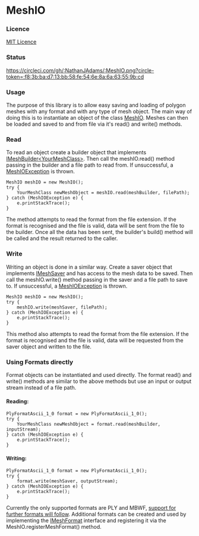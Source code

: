 # MeshIO
<h3>Licence</h3>

[MIT Licence](LICENSE)


<h3>Status</h3>

https://circleci.com/gh/:NathanJAdams/:MeshIO.png?circle-token=:f8:3b:ba:d7:13:bb:58:fe:54:6e:8a:6a:63:55:9b:cd


<h3>Usage</h3>

The purpose of this library is to allow easy saving and loading of polygon meshes with any format and with any type of mesh object. The main way of doing this is to instantiate an object of the class [MeshIO](src/com/ripplar_games/mesh_io/MeshIO.java). Meshes can then be loaded and saved to and from file via it's read() and write() methods.


<h3>Read</h3>

To read an object create a builder object that implements [IMeshBuilder&lt;YourMeshClass&gt;](src/com/ripplar_games/mesh_io/IMeshBuilder.java). Then call the meshIO.read() method passing in the builder and a file path to read from. If unsuccessful, a [MeshIOException](src/com/ripplar_games/mesh_io/MeshIOException.java) is thrown.

    MeshIO meshIO = new MeshIO();
    try {
        YourMeshClass newMeshObject = meshIO.read(meshBuilder, filePath);
    } catch (MeshIOException e) {
        e.printStackTrace();
    }

The method attempts to read the format from the file extension. If the format is recognised and the file is valid, data will be sent from the file to the builder. Once all the data has been sent, the builder's build() method will be called and the result returned to the caller.


<h3>Write</h3>

Writing an object is done in a similar way. Create a saver object that implements [IMeshSaver](src/com/ripplar_games/mesh_io/IMeshSaver.java) and has access to the mesh data to be saved. Then call the meshIO.write() method passing in the saver and a file path to save to. If unsuccessful, a [MeshIOException](src/com/ripplar_games/mesh_io/MeshIOException.java) is thrown.

    MeshIO meshIO = new MeshIO();
    try {
        meshIO.write(meshSaver, filePath);
    } catch (MeshIOException e) {
        e.printStackTrace();
    }

This method also attempts to read the format from the file extension. If the format is recognised and the file is valid, data will be requested from the saver object and written to the file.


<h3>Using Formats directly</h3>

Format objects can be instantiated and used directly. The format read() and write() methods are similar to the above methods but use an input or output stream instead of a file path.


<h4>Reading:</h4>

    PlyFormatAscii_1_0 format = new PlyFormatAscii_1_0();
    try {
        YourMeshClass newMeshObject = format.read(meshBuilder, inputStream);
    } catch (MeshIOException e) {
        e.printStackTrace();
    }

<h4>Writing:</h4>

    PlyFormatAscii_1_0 format = new PlyFormatAscii_1_0();
    try {
        format.write(meshSaver, outputStream);
    } catch (MeshIOException e) {
        e.printStackTrace();
    }

Currently the only supported formats are PLY and MBWF, [support for further formats will follow](TODO.md). Additional formats can be created and used by implementing the [IMeshFormat](src/com/ripplar_games/mesh_io/IMeshFormat.java) interface and registering it via the MeshIO.registerMeshFormat() method.
